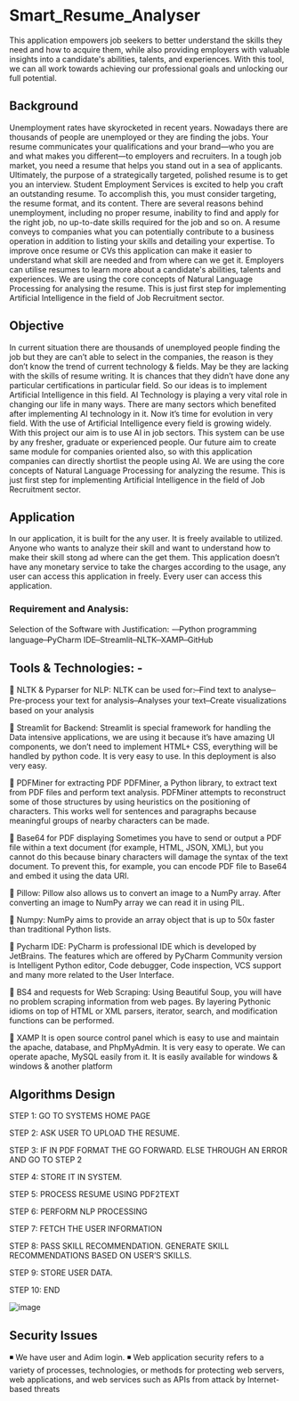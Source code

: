 # Smart_Resume_Analyser
This application empowers job seekers to better understand the skills they need and how to acquire them, while also providing employers with valuable insights into a candidate's abilities, talents, and experiences. With this tool, we can all work towards achieving our professional goals and unlocking our full potential.


## Background
Unemployment rates have skyrocketed in recent years. Nowadays there are thousands of people are unemployed or they are finding the jobs. Your resume communicates your qualifications and your brand—who you are and what makes you different—to employers and recruiters. In a tough job market, you need a resume that helps you stand out in a sea of applicants. Ultimately, the purpose of a strategically targeted, polished resume is to get you an interview. 
Student Employment Services is excited to help you craft an outstanding resume. To accomplish this, you must consider targeting, the resume format, and its content.
There are several reasons behind unemployment, including no proper resume, inability to find and apply for the right job, no up-to-date skills required for the job and so on.
A resume conveys to companies what you can potentially contribute to a business operation in addition to listing your skills and detailing your expertise.
To improve once resume or CVs this application can make it easier to understand what skill are needed and from where can we get it. Employers can utilise resumes to learn 
more about a candidate's abilities, talents and experiences. We are using the core concepts of Natural Language Processing for analysing the resume. This is just first step for implementing Artificial Intelligence in the field of Job Recruitment sector. 

## Objective
In current situation there are thousands of unemployed people finding the job but they are can’t able to select in the companies, the reason is they don’t know the trend of current technology & fields. May be they are lacking with the skills of resume writing. It is chances that they didn’t have done any particular certifications in particular field. So our ideas is to implement Artificial Intelligence in this field. 
AI Technology is playing a very vital role in changing our life in many ways. There are many sectors which benefited after implementing AI technology in it. 
Now it’s time for evolution in very field. With the use of Artificial Intelligence every field is growing widely. With this project our aim is to use AI in job sectors. 
This system can be use by any fresher, graduate or experienced people. Our future aim to create same module for companies oriented also, so with this application companies can directly shortlist the people using AI. We are using the core concepts of Natural Language Processing for analyzing the resume. This is just first step for implementing Artificial Intelligence in the field of Job Recruitment sector.

## Application
In our application, it is built for the any user. It is freely available to utilized. 
Anyone who wants to analyze their skill and want to understand how to make their skill stong ad where can the get them. 
This application doesn’t have any monetary service to take the charges according to the usage, any user can access this application in freely. Every user can access 
this application.

### Requirement and Analysis:
Selection of the Software with Justification: -
    ̶  Python programming language
    ̶  PyCharm IDE
    ̶  Streamlit
    ̶  NLTK
    ̶  XAMP
    ̶  GitHub 

## Tools & Technologies: -

🔹 NLTK & Pyparser for NLP:
NLTK can be used for:
  ̶  Find text to analyse
  ̶  Pre-process your text for analysis
  ̶  Analyses your text
  ̶  Create visualizations based on your analysis
  
🔹 Streamlit for Backend:
Streamlit is special framework for handling the Data intensive 
applications, we are using it because it’s have amazing UI components, we 
don’t need to implement HTML+ CSS, everything will be handled by 
python code. It is very easy to use. In this deployment is also very easy.

🔹 PDFMiner for extracting PDF
PDFMiner, a Python library, to extract text from PDF files and perform 
text analysis.
PDFMiner attempts to reconstruct some of those structures by using 
heuristics on the positioning of characters. This works well for sentences 
and paragraphs because meaningful groups of nearby characters can be 
made.

🔹 Base64 for PDF displaying
Sometimes you have to send or output a PDF file within a text document 
(for example, HTML, JSON, XML), but you cannot do this because binary 
characters will damage the syntax of the text document. To prevent this, 
for example, you can encode PDF file to Base64 and embed it using the 
data URI.

🔹 Pillow:
Pillow also allows us to convert an image to a NumPy array. After converting 
an image to NumPy array we can read it in using PIL.

🔹 Numpy:
NumPy aims to provide an array object that is up to 50x faster than 
traditional Python lists.

🔹 Pycharm IDE:
PyCharm is professional IDE which is developed by JetBrains. The 
features which are offered by PyCharm Community version is Intelligent 
Python editor, Code debugger, Code inspection, VCS support and many 
more related to the User Interface. 

🔹 BS4 and requests for Web Scraping:
Using Beautiful Soup, you will have no problem scraping information from web 
pages. By layering Pythonic idioms on top of HTML or XML parsers, iterator,
search, and modification functions can be performed.

🔹 XAMP
It is open source control panel which is easy to use and maintain the 
apache, database, and PhpMyAdmin. It is very easy to operate. We can 
operate apache, MySQL easily from it. It is easily available for windows 
& windows & another platform

## Algorithms Design
STEP 1: GO TO SYSTEMS HOME PAGE

STEP 2: ASK USER TO UPLOAD THE RESUME.

STEP 3: IF IN PDF FORMAT THE GO FORWARD. 
ELSE THROUGH AN ERROR AND GO TO STEP 2

STEP 4: STORE IT IN SYSTEM.

STEP 5: PROCESS RESUME USING PDF2TEXT

STEP 6: PERFORM NLP PROCESSING

STEP 7: FETCH THE USER INFORMATION

STEP 8: PASS SKILL RECOMMENDATION. GENERATE SKILL 
RECOMMENDATIONS BASED ON USER’S SKILLS.

STEP 9: STORE USER DATA.

STEP 10: END 

![image](https://github.com/SurabhiJadhav/Smart_Resume_Analyser/assets/130740664/15f45772-de10-4266-a05e-4dd5aae35715)

## Security Issues 
◾ We have user and Adim login.
◾ Web application security refers to a variety of processes, technologies, or methods 
for protecting web servers, web applications, and web services such as APIs from 
attack by Internet-based threats
